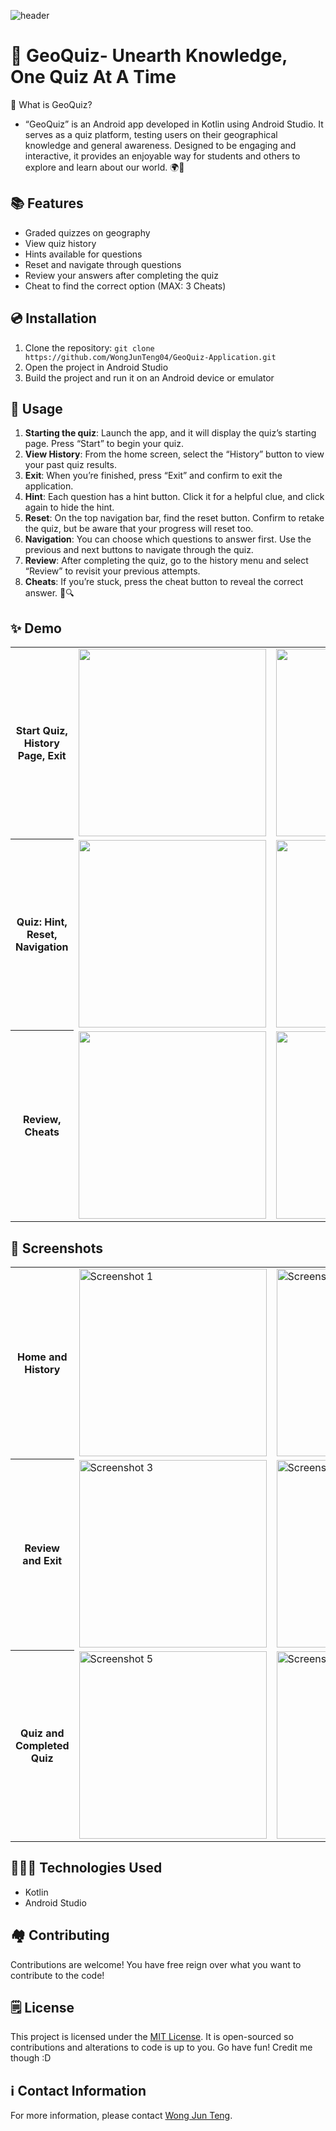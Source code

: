 ![header](https://github.com/WongJunTeng04/GeoQuiz-Application/assets/151650892/50566c63-92d6-4371-aa9e-5218637ec8da)

# 👾 GeoQuiz- Unearth Knowledge, One Quiz At A Time

🤔 What is GeoQuiz?
- “GeoQuiz” is an Android app developed in Kotlin using Android Studio. It serves as a quiz platform, testing users on their geographical knowledge and general awareness. Designed to be engaging and interactive, it provides an enjoyable way for students and others to explore and learn about our world. 🌍📱

## 📚 Features

- Graded quizzes on geography
- View quiz history
- Hints available for questions
- Reset and navigate through questions
- Review your answers after completing the quiz
- Cheat to find the correct option (MAX: 3 Cheats)

## 💿 Installation

1. Clone the repository: `git clone https://github.com/WongJunTeng04/GeoQuiz-Application.git`
2. Open the project in Android Studio
3. Build the project and run it on an Android device or emulator

## 📝 Usage

1. **Starting the quiz**: Launch the app, and it will display the quiz’s starting page. Press “Start” to begin your quiz.
2. **View History**: From the home screen, select the “History” button to view your past quiz results.
3. **Exit**: When you’re finished, press “Exit” and confirm to exit the application.
4. **Hint**: Each question has a hint button. Click it for a helpful clue, and click again to hide the hint.
5. **Reset**:  On the top navigation bar, find the reset button. Confirm to retake the quiz, but be aware that your progress will reset too.
6. **Navigation**: You can choose which questions to answer first. Use the previous and next buttons to navigate through the quiz.
7. **Review**: After completing the quiz, go to the history menu and select “Review” to revisit your previous attempts.
8. **Cheats**: If you’re stuck, press the cheat button to reveal the correct answer. 🧠🔍

## ✨ Demo

<table>
  <tr>
	  <th>Start Quiz, History Page, Exit</th>
    <td><img src= "https://github.com/WongJunTeng04/GeoQuiz-Application/assets/151650892/400e91ec-4542-429b-a022-fd5a655411c0" width="300"/></td>
    <td><img src= "https://github.com/WongJunTeng04/GeoQuiz-Application/assets/151650892/44e53bef-aa36-4220-a3f7-30e5338b3438" width="300"/></td>
    <td><img src= "https://github.com/WongJunTeng04/GeoQuiz-Application/assets/151650892/3ff58c5e-24e7-4494-b42d-2193426641ab" width="300"/></td>
  </tr>
  <tr>
	  <th>Quiz: Hint, Reset, Navigation</th>
    <td><img src= "https://github.com/WongJunTeng04/GeoQuiz-Application/assets/151650892/400e91ec-4542-429b-a022-fd5a655411c0" width="300"/></td>
    <td><img src= "https://github.com/WongJunTeng04/GeoQuiz-Application/assets/151650892/6a3b0269-0f8e-4f3c-96a5-343096c137c3" width="300"/></td>
    <td><img src= "https://github.com/WongJunTeng04/GeoQuiz-Application/assets/151650892/17c0e2ef-3518-4dfa-8a20-90465d535e71" width="300"/></td>
  </tr>
  <tr>
	  <th>Review, Cheats</th>
    <td><img src= "https://github.com/WongJunTeng04/GeoQuiz-Application/assets/151650892/ef239ad7-3859-469d-9c90-c3928aa385f9" width="300"/></td>
    <td><img src= "https://github.com/WongJunTeng04/GeoQuiz-Application/assets/151650892/905377ee-d0f8-4f27-9c8e-e1c40fd5fd45" width="300"/></td>
  </tr>
</table>

## 📸 Screenshots
<table>
  <tr>
	  <th>Home and History</th>
    <td><img src="https://github.com/WongJunTeng04/GeoQuiz-Application/assets/151650892/a7b8b312-6b43-4242-bbb7-59d9457e73a4" alt="Screenshot 1" width="300"/></td>
    <td><img src="https://github.com/WongJunTeng04/GeoQuiz-Application/assets/151650892/599b47da-b7db-409c-aec9-3edd36f70884" alt="Screenshot 2" width="300"/></td>
  </tr>
  <tr>
	  <th>Review and Exit</th>
    <td><img src="https://github.com/WongJunTeng04/GeoQuiz-Application/assets/151650892/1012bda4-9cbf-4930-b3a4-875610652da7" alt="Screenshot 3" width="300"/></td>
    <td><img src="https://github.com/WongJunTeng04/GeoQuiz-Application/assets/151650892/be980fcc-9743-4e2a-8352-e0ca5636070e" alt="Screenshot 4" width="300"/></td>
  </tr>
  <tr>
	<th>Quiz and Completed Quiz</th>
    <td><img src="https://github.com/WongJunTeng04/GeoQuiz-Application/assets/151650892/b92c1085-404c-4891-8266-888d1bec7131" alt="Screenshot 5" width="300"/></td>
    <td><img src="https://github.com/WongJunTeng04/GeoQuiz-Application/assets/151650892/1690fc03-f7cb-44c8-91ab-d3936dfa3834" alt="Screenshot 6" width="300"/></td>
  </tr>
</table>

## 👨🏻‍💻 Technologies Used

- Kotlin
- Android Studio

## 🏘️ Contributing

Contributions are welcome! You have free reign over what you want to contribute to the code!

## 🗒️ License

This project is licensed under the [MIT License](MIT-LICENSE.txt). It is open-sourced so contributions and alterations to code is up to you. Go have fun! Credit me though :D

## ℹ️ Contact Information

For more information, please contact [Wong Jun Teng](mailto:junteng.wong01@gmail.com).
